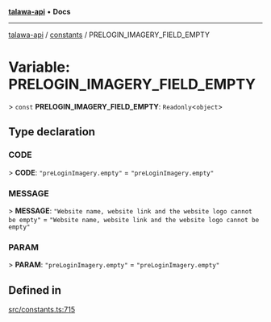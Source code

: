 [**talawa-api**](../../README.md) • **Docs**

***

[talawa-api](../../modules.md) / [constants](../README.md) / PRELOGIN\_IMAGERY\_FIELD\_EMPTY

# Variable: PRELOGIN\_IMAGERY\_FIELD\_EMPTY

\> `const` **PRELOGIN\_IMAGERY\_FIELD\_EMPTY**: `Readonly`\<`object`\>

## Type declaration

### CODE

\> **CODE**: `"preLoginImagery.empty"` = `"preLoginImagery.empty"`

### MESSAGE

\> **MESSAGE**: `"Website name, website link and the website logo cannot be empty"` = `"Website name, website link and the website logo cannot be empty"`

### PARAM

\> **PARAM**: `"preLoginImagery.empty"` = `"preLoginImagery.empty"`

## Defined in

[src/constants.ts:715](https://github.com/PalisadoesFoundation/talawa-api/blob/f1c816bca43cc03a8c1bd303394e2550a50db017/src/constants.ts#L715)
